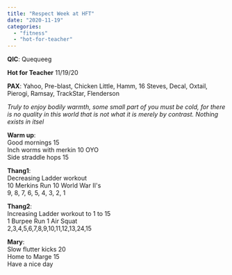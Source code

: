 ```yaml
---
title: "Respect Week at HFT"
date: "2020-11-19"
categories: 
  - "fitness"
  - "hot-for-teacher"
---
```


**QIC**: Quequeeg

**Hot for Teacher** 11/19/20

**PAX**: Yahoo, Pre-blast, Chicken Little, Hamm, 16 Steves, Decal, Oxtail, Pierogi, Ramsay, TrackStar, Flenderson

_Truly to enjoy bodily warmth, some small part of you must be cold, for there is no quality in this world that is not what it is merely by contrast. Nothing exists in itsel_

**Warm up**:  
Good mornings 15  
Inch worms with merkin 10 OYO  
Side straddle hops 15

**Thang1**:  
Decreasing Ladder workout  
10 Merkins Run 10 World War II's  
9, 8, 7, 6, 5, 4, 3, 2, 1

**Thang2**:  
Increasing Ladder workout to 1 to 15  
1 Burpee Run 1 Air Squat  
2,3,4,5,6,7,8,9,10,11,12,13,24,15

**Mary**:  
Slow flutter kicks 20  
Home to Marge 15  
Have a nice day
